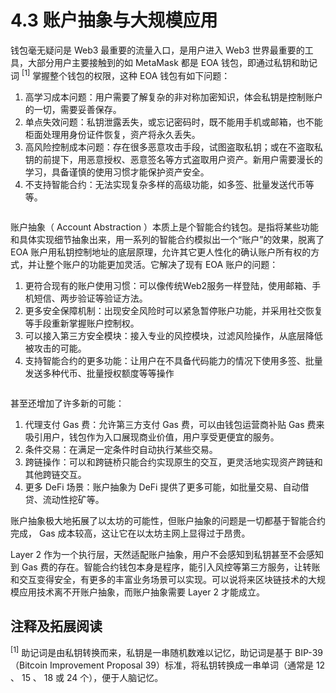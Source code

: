 # 4.3 账户抽象与大规模应用

钱包毫无疑问是 Web3 最重要的流量入口，是用户进入 Web3 世界最重要的工具，大部分用户主要接触到的如 MetaMask 都是 EOA 钱包，即通过私钥和助记词 <sup>[1]</sup> 掌握整个钱包的权限，这种 EOA 钱包有如下问题：

1. 高学习成本问题：用户需要了解复杂的非对称加密知识，体会私钥是控制账户的一切，需要妥善保存。
2. 单点失效问题：私钥泄露丢失，或忘记密码时，既不能用手机或邮箱，也不能柜面处理用身份证件恢复，资产将永久丢失。
3. 高风险控制成本问题：存在很多恶意攻击手段，试图盗取私钥；或在不盗取私钥的前提下，用恶意授权、恶意签名等方式盗取用户资产。新用户需要漫长的学习，具备谨慎的使用习惯才能保护资产安全。
4. 不支持智能合约：无法实现复杂多样的高级功能，如多签、批量发送代币等等。

<figure><img src="https://www.notion.so/image/https%3A%2F%2Fs3-us-west-2.amazonaws.com%2Fsecure.notion-static.com%2F4322f670-4eaf-4ccf-a42f-4b41603ba0ce%2FUntitled.png?id=7da0e46b-c964-4e33-84c2-c10431ace13d&#x26;table=block&#x26;spaceId=b1dd17ad-aa83-4faf-9395-5329c519d830&#x26;width=2000&#x26;userId=e298088e-2c93-42ed-870b-b44d950d1eae&#x26;cache=v2" alt=""><figcaption></figcaption></figure>

账户抽象（ Account Abstraction ）本质上是个智能合约钱包。是指将某些功能和具体实现细节抽象出来，用一系列的智能合约模拟出一个“账户”的效果，脱离了 EOA 账户用私钥控制地址的底层原理，允许其它更人性化的确认账户所有权的方式，并让整个账户的功能更加灵活。它解决了现有 EOA 账户的问题：

1. 更符合现有的账户使用习惯：可以像传统Web2服务一样登陆，使用邮箱、手机短信、两步验证等验证方法。
2. 更多安全保障机制：出现安全风险时可以紧急暂停账户功能，并采用社交恢复等手段重新掌握账户控制权。
3. 可以接入第三方安全模块：接入专业的风控模块，过滤风险操作，从底层降低被攻击的可能。
4. 支持智能合约的更多功能：让用户在不具备代码能力的情况下使用多签、批量发送多种代币、批量授权额度等等操作

<figure><img src="https://www.notion.so/image/https%3A%2F%2Fs3-us-west-2.amazonaws.com%2Fsecure.notion-static.com%2Fc3dc520a-d6e1-4f6b-b194-136cd2b03ca4%2FUntitled.png?id=c3915e0a-43ad-41d8-ace7-8d2fc18a0b6c&#x26;table=block&#x26;spaceId=b1dd17ad-aa83-4faf-9395-5329c519d830&#x26;width=2000&#x26;userId=e298088e-2c93-42ed-870b-b44d950d1eae&#x26;cache=v2" alt=""><figcaption></figcaption></figure>

甚至还增加了许多新的可能：

1. 代理支付 Gas 费：允许第三方支付 Gas 费，可以由钱包运营商补贴 Gas 费来吸引用户，钱包作为入口展现商业价值，用户享受更便宜的服务。
2. 条件交易：在满足一定条件时自动执行某些交易。
3. 跨链操作：可以和跨链桥只能合约实现原生的交互，更灵活地实现资产跨链和其他跨链交互。
4. 更多 DeFi 场景：账户抽象为 DeFi 提供了更多可能，如批量交易、自动借贷、流动性挖矿等。

账户抽象极大地拓展了以太坊的可能性，但账户抽象的问题是一切都基于智能合约完成， Gas 成本较高，这让它在以太坊主网上显得过于昂贵。

Layer 2 作为一个执行层，天然适配账户抽象，用户不会感知到私钥甚至不会感知到 Gas 费的存在。智能合约钱包本身是程序，能引入风控等第三方服务，让转账和交互变得安全，有更多的丰富业务场景可以实现。可以说将来区块链技术的大规模应用技术离不开账户抽象，而账户抽象需要 Layer 2 才能成立。

## 注释及拓展阅读
<sup>[1]</sup> 助记词是由私钥转换而来，私钥是一串随机数难以记忆，助记词是基于 BIP-39（Bitcoin Improvement Proposal 39）标准，将私钥转换成一串单词（通常是 12 、 15 、 18 或 24 个），便于人脑记忆。